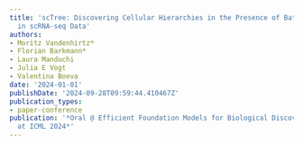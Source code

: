 ```yaml
---
title: 'scTree: Discovering Cellular Hierarchies in the Presence of Batch Effects
  in scRNA-seq Data'
authors:
- Moritz Vandenhirtz*
- Florian Barkmann*
- Laura Manduchi
- Julia E Vogt
- Valentina Boeva
date: '2024-01-01'
publishDate: '2024-09-28T09:59:44.410467Z'
publication_types:
- paper-conference
publication: '*Oral @ Efficient Foundation Models for Biological Discovery Workshop
  at ICML 2024*'
---
```

